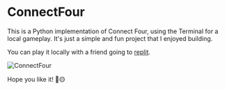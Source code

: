 # ConnectFour
This is a Python implementation of Connect Four, using the Terminal for a local gameplay. It's just a simple and fun project that I enjoyed building.

You can play it locally with a friend going to [replit](https://replit.com/@nick0101/Connect-Four?v=1).

![ConnectFour](https://github.com/user-attachments/assets/0d5c8f01-20dc-4e22-89dc-e8fe03b84bce)

Hope you like it! 🔴🟡

